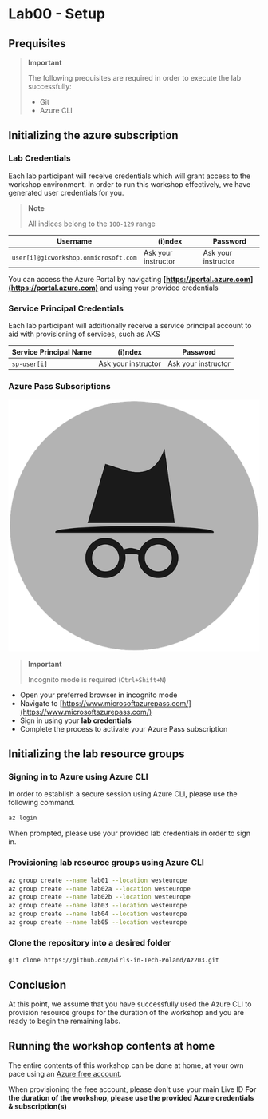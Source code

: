# Lab00 - Setup

## Prequisites

> **Important**
>
> The following prequisites are required in order to execute the lab successfully:
>
> - Git
> - Azure CLI

## Initializing the azure subscription

### Lab Credentials

Each lab participant will receive credentials which will grant access to the workshop environment.
In order to run this workshop effectively, we have generated user credentials for you.

> **Note**
>
> All indices belong to the `100-129` range

| Username                              | (i)ndex             | Password            |
| ------------------------------------- | ------------------- | ------------------- |
| `user[i]@gicworkshop.onmicrosoft.com` | Ask your instructor | Ask your instructor |

You can access the Azure Portal by navigating **[https://portal.azure.com](https://portal.azure.com)** and using your provided credentials

### Service Principal Credentials

Each lab participant will additionally receive a service principal account to aid with provisioning of services, such as AKS

| Service Principal Name | (i)ndex             | Password            |
| ---------------------- | ------------------- | ------------------- |
| `sp-user[i]`           | Ask your instructor | Ask your instructor |

### Azure Pass Subscriptions

![incognito](./img/incognito.png)

> **Important**
>
> Incognito mode is required (`Ctrl+Shift+N`)

- Open your preferred browser in incognito mode
- Navigate to [https://www.microsoftazurepass.com/](https://www.microsoftazurepass.com/)
- Sign in using your **lab credentials**
- Complete the process to activate your Azure Pass subscription

## Initializing the lab resource groups

### Signing in to Azure using Azure CLI

In order to establish a secure session using Azure CLI, please use the following command.

```bash
az login
```

When prompted, please use your provided lab credentials in order to sign in.

### Provisioning lab resource groups using Azure CLI

```bash
az group create --name lab01 --location westeurope
az group create --name lab02a --location westeurope
az group create --name lab02b --location westeurope
az group create --name lab03 --location westeurope
az group create --name lab04 --location westeurope
az group create --name lab05 --location westeurope
```

### Clone the repository into a desired folder
```
git clone https://github.com/Girls-in-Tech-Poland/Az203.git
```

## Conclusion

At this point, we assume that you have successfully used the Azure CLI to provision resource groups for the duration of the workshop and you are ready to begin the remaining labs.

## Running the workshop contents at home

The entire contents of this workshop can be done at home, at your own pace using an [Azure free account](https://azure.microsoft.com/en-us/free/).

When provisioning the free account, please don't use your main Live ID
 **For the duration of the workshop, please use the provided Azure credentials & subscription(s)**


